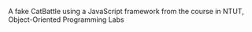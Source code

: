 A fake CatBattle using a JavaScript framework from the course in NTUT, Object-Oriented Programming Labs